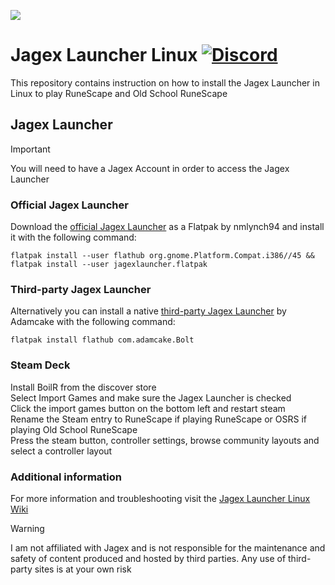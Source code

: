 ![](https://runescape.wiki/images/thumb/Jagex_Launcher_icon.png/128px-Jagex_Launcher_icon.png)
# Jagex Launcher Linux [![Discord](https://img.shields.io/discord/828918474784768010)](https://discord.gg/aX7GT2Mkdu)

This repository contains instruction on how to install the Jagex Launcher in Linux to play RuneScape and Old School RuneScape<br>

## Jagex Launcher

> [!IMPORTANT]  
> You will need to have a Jagex Account in order to access the Jagex Launcher

### Official Jagex Launcher

Download the [official Jagex Launcher](https://github.com/nmlynch94/com.jagexlauncher.JagexLauncher/releases) as a Flatpak by nmlynch94 and install it with the following command:<br>
```
flatpak install --user flathub org.gnome.Platform.Compat.i386//45 && flatpak install --user jagexlauncher.flatpak
```
### Third-party Jagex Launcher

Alternatively you can install a native [third-party Jagex Launcher](https://github.com/flathub/com.adamcake.Bolt) by Adamcake with the following command:<br>
```
flatpak install flathub com.adamcake.Bolt
```

### Steam Deck

Install BoilR from the discover store<br>
Select Import Games and make sure the Jagex Launcher is checked<br>
Click the import games button on the bottom left and restart steam<br>
Rename the Steam entry to RuneScape if playing RuneScape or OSRS if playing Old School RuneScape<br>
Press the steam button, controller settings, browse community layouts and select a controller layout<br>

### Additional information

For more information and troubleshooting visit the [Jagex Launcher Linux Wiki](https://github.com/TormStorm/jagex-launcher-linux/wiki)

> [!WARNING]  
> I am not affiliated with Jagex and is not responsible for the maintenance and safety of content produced and hosted by third parties. Any use of third-party sites is at your own risk
